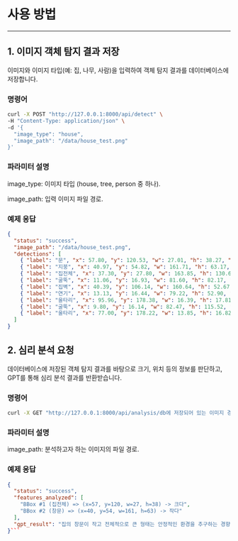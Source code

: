 # 사용 방법

---

## 1. 이미지 객체 탐지 결과 저장

이미지와 이미지 타입(예: 집, 나무, 사람)을 입력하여 객체 탐지 결과를 데이터베이스에 저장합니다.

### 명령어

```bash
curl -X POST "http://127.0.0.1:8000/api/detect" \
-H "Content-Type: application/json" \
-d '{
  "image_type": "house",
  "image_path": "/data/house_test.png"
}'
```
### 파라미터 설명

image_type: 이미지 타입 (house, tree, person 중 하나).

image_path: 입력 이미지 파일 경로.

### 예제 응답

```json
{
  "status": "success",
  "image_path": "/data/house_test.png",
  "detections": [
    { "label": "문", "x": 57.80, "y": 120.53, "w": 27.01, "h": 38.27, "confidence": 0.93 },
    { "label": "지붕", "x": 40.97, "y": 54.82, "w": 161.71, "h": 63.17, "confidence": 0.91 },
    { "label": "집전체", "x": 37.30, "y": 27.80, "w": 163.85, "h": 130.62, "confidence": 0.85 },
    { "label": "굴뚝", "x": 11.06, "y": 16.93, "w": 81.60, "h": 82.17, "confidence": 0.79 },
    { "label": "집벽", "x": 40.39, "y": 106.14, "w": 160.64, "h": 52.67, "confidence": 0.77 },
    { "label": "연기", "x": 13.13, "y": 16.44, "w": 79.22, "h": 52.90, "confidence": 0.62 },
    { "label": "울타리", "x": 95.96, "y": 178.38, "w": 16.39, "h": 17.81, "confidence": 0.57 },
    { "label": "굴뚝", "x": 9.80, "y": 16.14, "w": 82.47, "h": 115.52, "confidence": 0.43 },
    { "label": "울타리", "x": 77.00, "y": 178.22, "w": 13.85, "h": 16.82, "confidence": 0.32 }
  ]
}
```
## 2. 심리 분석 요청

데이터베이스에 저장된 객체 탐지 결과를 바탕으로 크기, 위치 등의 정보를 판단하고, GPT를 통해 심리 분석 결과를 반환받습니다.

### 명령어

```bash
curl -X GET "http://127.0.0.1:8000/api/analysis/db에 저장되어 있는 이미지 경로"
```

### 파라미터 설명

image_path: 분석하고자 하는 이미지의 파일 경로.

### 예제 응답

```json
{
  "status": "success",
  "features_analyzed": [
    "BBox #1 (집전체) => (x=57, y=120, w=27, h=38) -> 크다",
    "BBox #2 (창문) => (x=40, y=54, w=161, h=63) -> 작다"
  ],
  "gpt_result": "집의 창문이 작고 전체적으로 큰 형태는 안정적인 환경을 추구하는 경향을 나타냅니다."
}```
